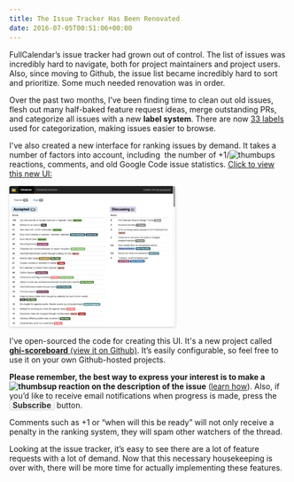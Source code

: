 ```yaml
---
title: The Issue Tracker Has Been Renovated
date: 2016-07-05T00:51:06+00:00
---
```


FullCalendar&#8217;s issue tracker had grown out of control. The list of issues was incredibly hard to navigate, both for project maintainers and project users. Also, since moving to Github, the issue list became incredibly hard to sort and prioritize. Some much needed renovation was in order.

Over the past two months, I&#8217;ve been finding time to clean out old issues, flesh out many half-baked feature request ideas, merge outstanding PRs, and categorize all issues with a new **label system**. There are now <a href='https://github.com/fullcalendar/fullcalendar/labels' target='_blank'>33 labels</a> used for categorization, making issues easier to browse.

I've also created a new interface for ranking issues by demand. It takes a number of factors into account, including  the number of +1/<img style='vertical-align: text-bottom;' src='{{ site.baseurl }}/assets/images/thumbsup-emoji.png' width='20' height='20' alt='thumbups' /> reactions, comments, and old Google Code issue statistics. <a href='{{ site.baseurl }}/issues' target='_blank'>Click to view this new UI:</a>

<a href='{{ site.baseurl }}/issues' target='_blank'><img style='border-radius: 3px; box-shadow: 0 1px 4px rgba(0, 0, 0, 0.2);' src='/assets/images/blog/2016/07/Screen-Shot-2016-07-04-at-5.38.53-PM-300x254.png' width='300' height='254' alt='issue tracker screenshot' /></a>

I've open-sourced the code for creating this UI. It's a new project called <a href='https://github.com/arshaw/ghi-scoreboard' target='_blank'><strong>ghi-scoreboard</strong> (view it on Github)</a>. It&#8217;s easily configurable, so feel free to use it on your own Github-hosted projects.

**Please remember, the best way to express your interest is to make a <img style='vertical-align: text-bottom;' src='{{ site.baseurl }}/assets/images/thumbsup-emoji.png' width='20' height='20' alt='thumbsup' /> reaction on the description of the issue** (<a href='https://github.com/blog/2119-add-reactions-to-pull-requests-issues-and-comments' target='_blank'>learn how</a>). Also, if you&#8217;d like to receive email notifications when progress is made, press the <strong style='background-image: linear-gradient(#fcfcfc, #eee); border: 1px solid #d5d5d5; color: #333; padding: 0 5px; border-radius: 3px;'>Subscribe</strong> button.

Comments such as +1 or &#8220;when will this be ready&#8221; will not only receive a penalty in the ranking system, they will spam other watchers of the thread.

Looking at the issue tracker, it&#8217;s easy to see there are a lot of feature requests with a lot of demand. Now that this necessary housekeeping is over with, there will be more time for actually implementing these features.
